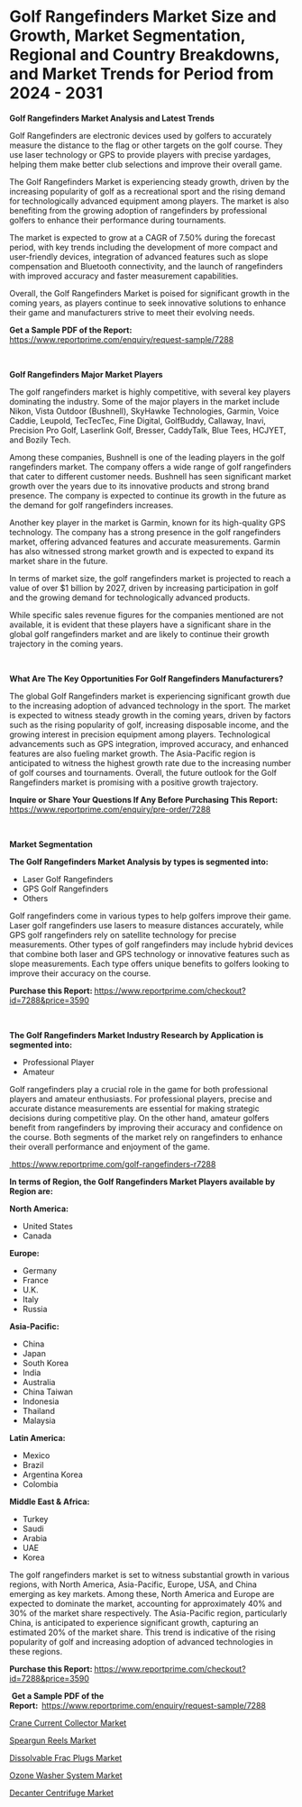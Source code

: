 <p><h1>Golf Rangefinders Market Size and Growth, Market Segmentation, Regional and Country Breakdowns, and Market Trends for Period from 2024 -  2031</h1></p><p><strong>Golf Rangefinders Market Analysis and Latest Trends</strong></p>
<p><p>Golf Rangefinders are electronic devices used by golfers to accurately measure the distance to the flag or other targets on the golf course. They use laser technology or GPS to provide players with precise yardages, helping them make better club selections and improve their overall game.</p><p>The Golf Rangefinders Market is experiencing steady growth, driven by the increasing popularity of golf as a recreational sport and the rising demand for technologically advanced equipment among players. The market is also benefiting from the growing adoption of rangefinders by professional golfers to enhance their performance during tournaments.</p><p>The market is expected to grow at a CAGR of 7.50% during the forecast period, with key trends including the development of more compact and user-friendly devices, integration of advanced features such as slope compensation and Bluetooth connectivity, and the launch of rangefinders with improved accuracy and faster measurement capabilities.</p><p>Overall, the Golf Rangefinders Market is poised for significant growth in the coming years, as players continue to seek innovative solutions to enhance their game and manufacturers strive to meet their evolving needs.</p></p>
<p><strong>Get a Sample PDF of the Report:&nbsp;</strong> <a href="https://www.reportprime.com/enquiry/request-sample/7288">https://www.reportprime.com/enquiry/request-sample/7288</a></p>
<p>&nbsp;</p>
<p><strong>Golf Rangefinders Major Market Players</strong></p>
<p><p>The golf rangefinders market is highly competitive, with several key players dominating the industry. Some of the major players in the market include Nikon, Vista Outdoor (Bushnell), SkyHawke Technologies, Garmin, Voice Caddie, Leupold, TecTecTec, Fine Digital, GolfBuddy, Callaway, Inavi, Precision Pro Golf, Laserlink Golf, Bresser, CaddyTalk, Blue Tees, HCJYET, and Bozily Tech.</p><p>Among these companies, Bushnell is one of the leading players in the golf rangefinders market. The company offers a wide range of golf rangefinders that cater to different customer needs. Bushnell has seen significant market growth over the years due to its innovative products and strong brand presence. The company is expected to continue its growth in the future as the demand for golf rangefinders increases.</p><p>Another key player in the market is Garmin, known for its high-quality GPS technology. The company has a strong presence in the golf rangefinders market, offering advanced features and accurate measurements. Garmin has also witnessed strong market growth and is expected to expand its market share in the future.</p><p>In terms of market size, the golf rangefinders market is projected to reach a value of over $1 billion by 2027, driven by increasing participation in golf and the growing demand for technologically advanced products.</p><p>While specific sales revenue figures for the companies mentioned are not available, it is evident that these players have a significant share in the global golf rangefinders market and are likely to continue their growth trajectory in the coming years.</p></p>
<p>&nbsp;</p>
<p><strong>What Are The Key Opportunities For Golf Rangefinders Manufacturers?</strong></p>
<p><p>The global Golf Rangefinders market is experiencing significant growth due to the increasing adoption of advanced technology in the sport. The market is expected to witness steady growth in the coming years, driven by factors such as the rising popularity of golf, increasing disposable income, and the growing interest in precision equipment among players. Technological advancements such as GPS integration, improved accuracy, and enhanced features are also fueling market growth. The Asia-Pacific region is anticipated to witness the highest growth rate due to the increasing number of golf courses and tournaments. Overall, the future outlook for the Golf Rangefinders market is promising with a positive growth trajectory.</p></p>
<p><strong>Inquire or Share Your Questions If Any Before Purchasing This Report:</strong> <a href="https://www.reportprime.com/enquiry/pre-order/7288">https://www.reportprime.com/enquiry/pre-order/7288</a></p>
<p>&nbsp;</p>
<p><strong>Market Segmentation</strong></p>
<p><strong>The Golf Rangefinders Market Analysis by types is segmented into:</strong></p>
<p><ul><li>Laser Golf Rangefinders</li><li>GPS Golf Rangefinders</li><li>Others</li></ul></p>
<p><p>Golf rangefinders come in various types to help golfers improve their game. Laser golf rangefinders use lasers to measure distances accurately, while GPS golf rangefinders rely on satellite technology for precise measurements. Other types of golf rangefinders may include hybrid devices that combine both laser and GPS technology or innovative features such as slope measurements. Each type offers unique benefits to golfers looking to improve their accuracy on the course.</p></p>
<p><strong>Purchase this Report:&nbsp;</strong><a href="https://www.reportprime.com/checkout?id=7288&price=3590">https://www.reportprime.com/checkout?id=7288&price=3590</a></p>
<p>&nbsp;</p>
<p><strong>The Golf Rangefinders Market Industry Research by Application is segmented into:</strong></p>
<p><ul><li>Professional Player</li><li>Amateur</li></ul></p>
<p><p>Golf rangefinders play a crucial role in the game for both professional players and amateur enthusiasts. For professional players, precise and accurate distance measurements are essential for making strategic decisions during competitive play. On the other hand, amateur golfers benefit from rangefinders by improving their accuracy and confidence on the course. Both segments of the market rely on rangefinders to enhance their overall performance and enjoyment of the game.</p></p>
<p><a href="https://www.reportprime.com/golf-rangefinders-r7288">&nbsp;https://www.reportprime.com/golf-rangefinders-r7288</a></p>
<p><strong>In terms of Region, the Golf Rangefinders Market Players available by Region are:</strong></p>
<p>
    <p> <strong> North America: </strong>
        <ul>
            <li>United States</li>
            <li>Canada</li>
        </ul>
        </p> 
    <p> <strong> Europe: </strong>
        <ul>
            <li>Germany</li>
            <li>France</li>
            <li>U.K.</li>
            <li>Italy</li>
            <li>Russia</li>
        </ul>
        </p> 
    <p> <strong> Asia-Pacific: </strong>
        <ul>
            <li>China</li>
            <li>Japan</li>
            <li>South Korea</li>
            <li>India</li>
            <li>Australia</li>
            <li>China Taiwan</li>
            <li>Indonesia</li>
            <li>Thailand</li>
            <li>Malaysia</li>
        </ul>
        </p> 
    <p> <strong> Latin America: </strong>
        <ul>
            <li>Mexico</li>
            <li>Brazil</li>
            <li>Argentina Korea</li>
            <li>Colombia</li>
        </ul>
        </p> 
    <p> <strong> Middle East & Africa: </strong>
        <ul>
            <li>Turkey</li>
            <li>Saudi</li>
            <li>Arabia</li>
            <li>UAE</li>
            <li>Korea</li>
        </ul>
    </p>
    </p>
<p><p>The golf rangefinders market is set to witness substantial growth in various regions, with North America, Asia-Pacific, Europe, USA, and China emerging as key markets. Among these, North America and Europe are expected to dominate the market, accounting for approximately 40% and 30% of the market share respectively. The Asia-Pacific region, particularly China, is anticipated to experience significant growth, capturing an estimated 20% of the market share. This trend is indicative of the rising popularity of golf and increasing adoption of advanced technologies in these regions.</p></p>
<p><strong>Purchase this Report: </strong><a href="https://www.reportprime.com/checkout?id=7288&price=3590">https://www.reportprime.com/checkout?id=7288&price=3590</a></p>
<p>&nbsp;<strong>Get a Sample PDF of the Report:&nbsp;&nbsp;</strong><a href="https://www.reportprime.com/enquiry/request-sample/7288">https://www.reportprime.com/enquiry/request-sample/7288</a></p>
<p><strong></strong></p>
<p><p><a href="https://www.linkedin.com/pulse/crane-current-collector-market-size-share-trends-analysis-zakue?trackingId=ln6xJCvkQPyFgFCp9yEFeQ%3D%3D">Crane Current Collector Market</a></p><p><a href="https://issuu.com/reportprime-2/docs/speargun-reels-market-size-2030.ppt_8c4f694dfbae72">Speargun Reels Market</a></p><p><a href="https://github.com/LarryPearsongXXfvf/Market-Research-Report-List-1/blob/main/dissolvable-frac-plugs-market.md">Dissolvable Frac Plugs Market</a></p><p><a href="https://www.linkedin.com/pulse/global-ozone-washer-system-market-size-share-analysis-product-jwiwe?trackingId=qili8IbRReGXWRItPOhs1g%3D%3D">Ozone Washer System Market</a></p><p><a href="https://github.com/brendafegmorris532/Market-Research-Report-List-2/blob/main/decanter-centrifuge-market.md">Decanter Centrifuge Market</a></p></p>